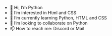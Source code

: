 - 👋 Hi, I’m Python
- 👀 I’m interested in Html and  CSS
- 🌱 I’m currently learning Python, HTML and CSS
- 💞️ I’m looking to collaborate on Python
- 📫 How to reach me: Discord or Mail

<!---
live2game/live2game is a ✨ special ✨ repository because its `README.md` (this file) appears on your GitHub profile.
You can click the Preview link to take a look at your changes.
--->
